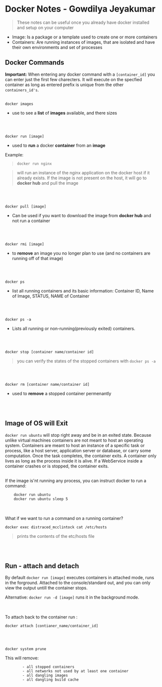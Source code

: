 #  Docker Notes - Gowdilya Jeyakumar
>These notes can be useful once you already have docker installed and setup on your computer

* Image: Is a package or a template used to create one or more containers
* Containers: Are running instances of images, that are isolated and have their own environments and set of processes

## Docker Commands

**Important:** When entering any docker command with a `[container_id]` you can enter just the first few charecters. It will execute on the specfied container as long as entered prefix is unique from the other `containers_id's`.
<br/>
<br/>

`docker images`
* use to see a **list** of **images** available, and there sizes

<br/>
<br/>


`docker run [image]`
 * used to **run** a docker **container** from an **image**

Example:
        
>`docker run nginx`

> will run an instance of the nginx application on the docker host if it already exists. If the image is not present on the host, it will go to **docker hub** and pull the image

<br/>
<br/>

`docker pull [image]`
* Can be used if you want to download the image from **docker hub** and not run a container

<br/>
<br/>

`docker rmi [image]`
* to **remove** an image you no longer plan to use (and no containers are running off of that image)

<br/>
<br/>

`docker ps`

* list all running containers and its basic information: Container ID, Name of Image, STATUS, NAME of Container

<br/>
<br/>
   
`docker ps -a`

* Lists all running or non-running(previously exited) containers.
<br/>
<br/>

`docker stop [container name/container id]`
>you can verify the states of the stopped containers with `docker ps -a`

<br/>
<br/>

`docker rm [container name/container id]`
* used to **remove** a stopped container permenantly

<br/>
<br/>

## Image of OS will Exit
`docker run ubuntu` will stop right away and be in an exited state.
Because unlike virtual machines containers are not meant to host an operating system. Containers are meant to host an instance of a specific task or process, like a host server, application server or database, or carry some computation. Once the task completes, the container exits. A container only lives as long as the process inside it is alive. If a WebService inside a container crashes or is stopped, the container exits.
<br/>
<br/>

If the image is'nt running any process, you can instruct docker to run a command:

        docker run ubuntu
        docker run ubuntu sleep 5
<br/>
<br/>
What if we want to run a command on a running container?

    docker exec distraced_mcclintock cat /etc/hosts
> prints the contents of the etc/hosts file

<br/>
<br/>

## Run - attach and detach
By default `docker run [image]` executes containers in attached mode, runs in the forground. Attached to the console/standard out, and you can only view the output untill the container stops.

Alternative: `docker run -d [image]` runs it in the background mode.

<br/>
<br/>
To attach back to the container run :

    docker attach [contianer_name/container_id]
<br/>
<br/>

    docker system prune

This will remove:

            - all stopped containers
            - all networks not used by at least one container
            - all dangling images
            - all dangling build cache